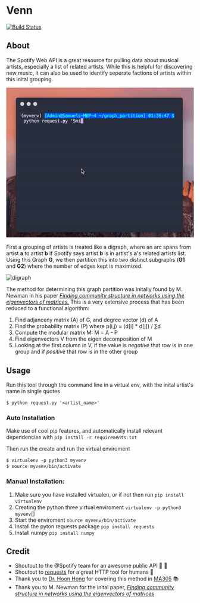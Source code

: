 # Venn


[![Build Status](https://travis-ci.com/shmam/Venn.svg?branch=master)](https://travis-ci.com/shmam/Venn)


## About

The Spotify Web API is a great resource for pulling data about musical artists, especially a list of related artists. While this is helpful for discovering new music, it can also be used to identify seperate factions of artists within this inital grouping.

![GitHub Logo](/img/demo.gif)

First a grouping of artists is treated like a digraph, where an arc spans from artist **a** to artist **b** if Spotify says artist **b** is in artist's **a**'s related artists list. Using this Graph **G**, we then partition this into two distinct subgraphs (**G1** and **G2**) where the number of edges kept is maximized.

![digraph](https://qph.fs.quoracdn.net/main-qimg-0563516a0d43b1653e59ce5c838d9b46)

The method for determining this graph partition was initally found by M. Newman in his paper *[Finding community structure in networks using the eigenvectors of matrices.](https://arxiv.org/pdf/physics/0605087v3.pdf)* This is a very extensive process that has been reduced to a functional algorithm:
1. Find adjanceny matrix (A) of G, and degree vector (d) of A
2. Find the probability matrix (P) where p(i,j) ≈ (d[i] * d[j]) / ∑d
3. Compute the modular matrix M: M = A - P
4. Find eigenvectors V from the eigen decomposition of M
5. Looking at the first column in V, if the value is *negative* that row is in one group and if *positive* that row is in the other group

## Usage

Run this tool through the command line in a virtual env, with the inital artist's name in single quotes
```shell
$ python request.py '<artist_name>'
```

### Auto Installation

Make use of cool pip features, and automatically install relevant dependencies with `pip install -r requirements.txt`

Then run the create and run the virtual enviroment
```shell
$ virtualenv -p python3 myvenv
$ source myvenv/bin/activate
```

### Manual Installation:

1. Make sure you have installed virtualen, or if not then run `pip install virtualenv`
2. Creating the python three virtual enviroment
 `virtualenv -p python3 myvenv`[]
3. Start the enviroment `source myvenv/bin/activate`
4. Install the pyton requests package `pip install requests`
5. Install numpy `pip install numpy`

## Credit
- Shoutout to the @Spotify team for an awesome public API :musical_note: :cake:
- Shoutout to [requests](https://github.com/requests) for a great HTTP tool for humans :tada:
- Thank you to [Dr. Hoon Hong](http://www4.ncsu.edu/~hong/) for covering this method in [MA305](http://www4.ncsu.edu/~hong/MA305/syllabus.html) :books:
- Thank you to M. Newman for the inital paper, *[Finding community structure in networks using the eigenvectors of matrices](https://arxiv.org/pdf/physics/0605087v3.pdf)*
